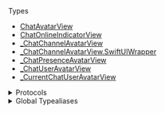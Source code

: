 <summary>Types</summary>

  - [ChatAvatarView](/ChatAvatarView)
  - [ChatOnlineIndicatorView](/ChatOnlineIndicatorView)
  - [\_ChatChannelAvatarView](/_ChatChannelAvatarView)
  - [\_ChatChannelAvatarView.SwiftUIWrapper](/_ChatChannelAvatarView.SwiftUIWrapper)
  - [\_ChatPresenceAvatarView](/_ChatPresenceAvatarView)
  - [\_ChatUserAvatarView](/_ChatUserAvatarView)
  - [\_CurrentChatUserAvatarView](/_CurrentChatUserAvatarView)

</details>

<details>
<summary>Protocols</summary>

  - [MaskProviding](/MaskProviding)
  - [\_ChatChannelAvatarViewSwiftUIView](/_ChatChannelAvatarViewSwiftUIView)

</details>

<details>
<summary>Global Typealiases</summary>

  - [ChatChannelAvatarView](/ChatChannelAvatarView)
  - [ChatPresenceAvatarView](/ChatPresenceAvatarView)
  - [ChatUserAvatarView](/ChatUserAvatarView)
  - [CurrentChatUserAvatarView](/CurrentChatUserAvatarView)

</details>
